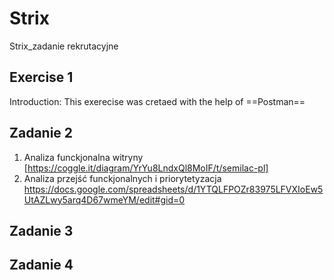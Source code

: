 # Strix
Strix_zadanie rekrutacyjne
## Exercise 1
Introduction: This exerecise was cretaed with the help of ==Postman==

## Zadanie 2
1. Analiza funckjonalna witryny [https://coggle.it/diagram/YrYu8LndxQl8MoIF/t/semilac-pl]
2. Analiza przejść funckjonalnych i priorytetyzacja https://docs.google.com/spreadsheets/d/1YTQLFPOZr83975LFVXIoEw5UtAZLwy5arq4D67wmeYM/edit#gid=0
## Zadanie 3
## Zadanie 4

